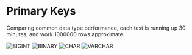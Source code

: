 # Primary Keys

Comparing common data type performance, each test is running up 30 minutes, and work 1000000 rows approximate.

![BIGINT](https://raw.githubusercontent.com/swapbyt3s/MySQLBenchmarks/master/primary_key/bigint/bigint.svg?sanitize=true)
![BINARY](https://raw.githubusercontent.com/swapbyt3s/MySQLBenchmarks/master/primary_key/binary/binary.svg?sanitize=true)
![CHAR](https://raw.githubusercontent.com/swapbyt3s/MySQLBenchmarks/master/primary_key/char/char.svg?sanitize=true)
![VARCHAR](https://raw.githubusercontent.com/swapbyt3s/MySQLBenchmarks/master/primary_key/varchar/varchar.svg?sanitize=true)

